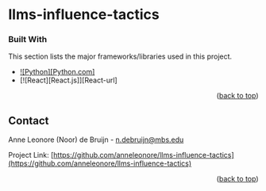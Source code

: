 # llms-influence-tactics

### Built With

This section lists the major frameworks/libraries used in this project. 

* [![Python][Python.com]][Python-url]
* [![React][React.js]][React-url]

<p align="right">(<a href="#readme-top">back to top</a>)</p>



<!-- CONTACT -->
## Contact
Anne Leonore (Noor) de Bruijn - n.debruijn@mbs.edu

Project Link: [https://github.com/anneleonore/llms-influence-tactics](https://github.com/anneleonore/llms-influence-tactics)

<p align="right">(<a href="#readme-top">back to top</a>)</p>


<!-- MARKDOWN LINKS & IMAGES -->
<!-- https://www.markdownguide.org/basic-syntax/#reference-style-links -->
[license-url]: https://github.com/othneildrew/Best-README-Template/blob/master/LICENSE.txt
[linkedin-shield]: https://img.shields.io/badge/-LinkedIn-black.svg?style=for-the-badge&logo=linkedin&colorB=555
[linkedin-url]: https://linkedin.com/in/anneleonore
[Python-url]: https://www.python.org
